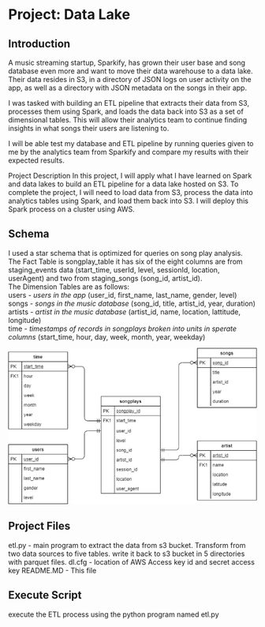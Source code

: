 # Project: Data Lake

## Introduction 
A music streaming startup, Sparkify, has grown their user base and song database even more and want to move their data warehouse to a data lake. Their data resides in S3, in a directory of JSON logs on user activity on the app, as well as a directory with JSON metadata on the songs in their app.

I was tasked with building an ETL pipeline that extracts their data from S3, processes them using Spark, and loads the data back into S3 as a set of dimensional tables. This will allow their analytics team to continue finding insights in what songs their users are listening to.

I will be able test my database and ETL pipeline by running queries given to me by the analytics team from Sparkify and compare my results with their expected results.

Project Description
In this project, I will apply what I have learned on Spark and data lakes to build an ETL pipeline for a data lake hosted on S3. To complete the project, I will need to load data from S3, process the data into analytics tables using Spark, and load them back into S3. I will deploy this Spark process on a cluster using AWS.

## Schema
I used a star schema that is optimized for queries on song play analysis.  
The Fact Table is songplay_table it has six of the eight columns are from staging_events data (start_time, userId, level, sessionId, location, userAgent) and two from staging_songs (song_id, artist_id).  
The Dimension Tables are as follows:  
users - _users in the app_ (user_id, first_name, last_name, gender, level)   
songs - _songs in the music database_ (song_id, title, artist_id, year, duration)  
artists - _artist in the music database_ (artist_id, name, location, lattitude, longitude)  
time - _timestamps of records in songplays broken into units in sperate columns_ (start_time, hour, day, week, month, year, weekday)  


![Project 3 Schema](https://github.com/seisolo76/UDACITY-Project-3-Data-Warehouse/blob/master/Project%203%20schema.png)

## Project Files
etl.py - main program to extract the data from s3 bucket. Transform from two data sources to five tables. write it back to s3 bucket in 5 directories with parquet files.
dl.cfg - location of AWS Access key id and secret access key 
README.MD - This file

## Execute Script
execute the ETL process using the python program named etl.py
